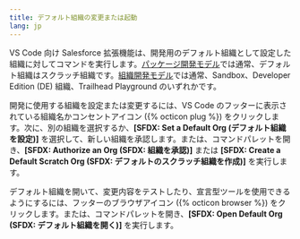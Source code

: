 ```yaml
---
title: デフォルト組織の変更または起動
lang: jp
---
```


VS Code 向け Salesforce 拡張機能は、開発用のデフォルト組織として設定した組織に対してコマンドを実行します。[パッケージ開発モデル](package-development-model)では通常、デフォルト組織はスクラッチ組織です。[組織開発モデル](org-development-model)では通常、Sandbox、Developer Edition \(DE\) 組織、Trailhead Playground のいずれかです。

開発に使用する組織を設定または変更するには、VS Code のフッターに表示されている組織名かコンセントアイコン \({% octicon plug %}\) をクリックします。次に、別の組織を選択するか、**[SFDX: Set a Default Org \(デフォルト組織を設定\)]** を選択して、新しい組織を承認します。または、コマンドパレットを開き、**[SFDX: Authorize an Org \(SFDX: 組織を承認\)]** または **[SFDX: Create a Default Scratch Org \(SFDX: デフォルトのスクラッチ組織を作成\)]** を実行します。

デフォルト組織を開いて、変更内容をテストしたり、宣言型ツールを使用できるようにするには、フッターのブラウザアイコン \({% octicon browser %}\) をクリックします。または、コマンドパレットを開き、**[SFDX: Open Default Org \(SFDX: デフォルト組織を開く\)]** を実行します。
